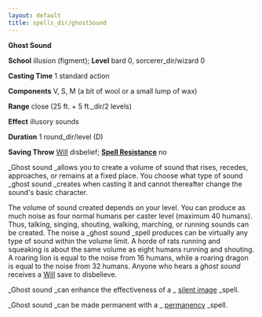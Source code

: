 ```yaml
---
layout: default
title: spells_dir/ghostSound
---
```

 **Ghost Sound**

**School** illusion (figment); **Level** bard 0, sorcerer_dir/wizard 0

**Casting Time** 1 standard action

**Components** V, S, M (a bit of wool or a small lump of wax)

**Range** close (25 ft. + 5 ft._dir/2 levels)

**Effect** illusory sounds

**Duration** 1 round_dir/level (D)

**Saving Throw** [Will](../combat#_will) disbelief; **[Spell Resistance](../glossary#_spell-resistance)** no

_Ghost sound _allows you to create a volume of sound that rises, recedes, approaches, or remains at a fixed place. You choose what type of sound _ghost sound _creates when casting it and cannot thereafter change the sound's basic character.

The volume of sound created depends on your level. You can produce as much noise as four normal humans per caster level (maximum 40 humans). Thus, talking, singing, shouting, walking, marching, or running sounds can be created. The noise a _ghost sound _spell produces can be virtually any type of sound within the volume limit. A horde of rats running and squeaking is about the same volume as eight humans running and shouting. A roaring lion is equal to the noise from 16 humans, while a roaring dragon is equal to the noise from 32 humans. Anyone who hears a _ghost sound_ receives a [Will](../combat#_will) save to disbelieve.

_Ghost sound _can enhance the effectiveness of a _ [silent image](silentImage#_silent-image) _spell.

_Ghost sound _can be made permanent with a _ [permanency](permanency#_permanency) _spell.

